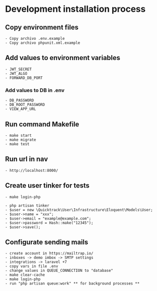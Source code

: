 # Development installation process 

## Copy environment files 
    - Copy archivo .env.example
    - Copy archivo phpunit.xml.example

## Add values to environment variables
    - JWT_SECRET
    - JWT_ALGO
    - FORWARD_DB_PORT

### Add values to DB in .env
    - DB_PASSWORD
    - DB_ROOT_PASSWORD
    - VIEW_APP_URL

## Run command Makefile
    - make start
    - make migrate
    - make test

## Run url in nav
    - http://localhost:8000/

## Create user tinker for tests
    - make login-php

    - php artisan tinker
    - $user = new \Quicktrack\User\Infrastructure\Eloquent\Models\User;
    - $user->name = "xxx";
    - $user->email = "example@example.com";
    - $user->password = Hash::make("12345");
    - $user->save();

## Configurate sending mails

    - create account in https://mailtrap.io/
    - inboxes -> demo imbox -> SMTP settings 
    - integrations -> laravel +7 
    - copy vars in file .env
    - change values in QUEUE_CONNECTION to "database"
    - make clear-cache
    - make login-php
    - run "php artisan queue:work" ** for background processes **
